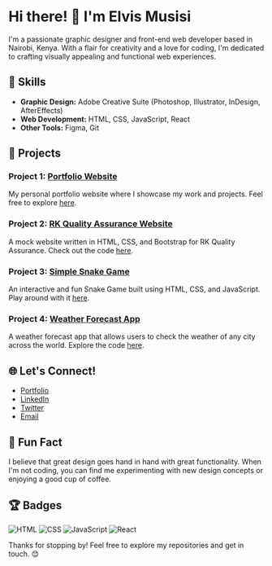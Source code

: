 # Hi there! 👋 I'm Elvis Musisi
I'm a passionate graphic designer and front-end web developer based in Nairobi, Kenya. With a flair for creativity and a love for coding, I'm dedicated to crafting visually appealing and functional web experiences.

## 🔧 Skills

- **Graphic Design:** Adobe Creative Suite (Photoshop, Illustrator, InDesign, AfterEffects)
- **Web Development:** HTML, CSS, JavaScript, React
- **Other Tools:** Figma, Git

## 🚀 Projects

### Project 1: [Portfolio Website](https://github.com/elvismusisi/elvismusisi.github.io)
   My personal portfolio website where I showcase my work and projects. Feel free to explore [here](https://elvismusisi.github.io).

### Project 2: [RK Quality Assurance Website](https://github.com/elvismusisi/RK-Quality-Assurance-Mock-Website-Project)
   A mock website written in HTML, CSS, and Bootstrap for RK Quality Assurance. Check out the code [here](https://github.com/elvismusisi/RK-Quality-Assurance-Mock-Website-Project).

### Project 3: [Simple Snake Game](https://github.com/elvismusisi/Snake-Game)
   An interactive and fun Snake Game built using HTML, CSS, and JavaScript. Play around with it [here](https://github.com/elvismusisi/Snake-Game).

### Project 4: [Weather Forecast App](https://github.com/elvismusisi/Weather-Forecast-App)
   A weather forecast app that allows users to check the weather of any city across the world. Explore the code [here](https://github.com/elvismusisi/Weather-Forecast-App).

## 🌐 Let's Connect!

- [Portfolio](https://elvismusisi.github.io)
- [LinkedIn](https://www.linkedin.com/in/musisi-elvis-74a5a3271/)
- [Twitter](https://twitter.com/emusisi)
- [Email](emusisi90@gmail.com)

## 🎨 Fun Fact

I believe that great design goes hand in hand with great functionality. When I'm not coding, you can find me experimenting with new design concepts or enjoying a good cup of coffee.

## 🏆 Badges

![HTML](https://img.shields.io/badge/HTML-Expert-orange)
![CSS](https://img.shields.io/badge/CSS-Guru-blue)
![JavaScript](https://img.shields.io/badge/JavaScript-Ninja-yellow)
![React](https://img.shields.io/badge/React-Enthusiast-green)

Thanks for stopping by! Feel free to explore my repositories and get in touch. 😊
